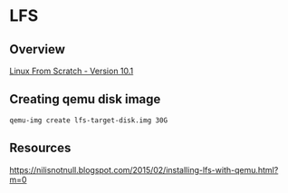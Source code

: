 # LFS
## Overview
[Linux From Scratch - Version 10.1](https://www.linuxfromscratch.org/lfs/download.html)

## Creating qemu disk image
```
qemu-img create lfs-target-disk.img 30G
```

## Resources
https://nilisnotnull.blogspot.com/2015/02/installing-lfs-with-qemu.html?m=0
